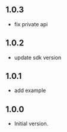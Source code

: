 ## 1.0.3

- fix private api

## 1.0.2

- update sdk version

## 1.0.1

- add example

## 1.0.0

- Initial version.

